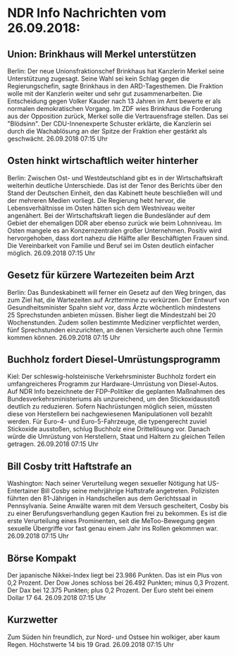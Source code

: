 # NDR Info Nachrichten vom 26.09.2018:


## Union: Brinkhaus will Merkel unterstützen
Berlin: Der neue Unionsfraktionschef Brinkhaus hat Kanzlerin Merkel seine Unterstützung zugesagt. Seine Wahl sei kein Schlag gegen die Regierungschefin, sagte Brinkhaus in den ARD-Tagesthemen. Die Fraktion wolle mit der Kanzlerin weiter und sehr gut zusammenarbeiten. Die Entscheidung gegen Volker Kauder nach 13 Jahren im Amt bewerte er als normalen demokratischen Vorgang. Im ZDF wies Brinkhaus die Forderung aus der Opposition zurück, Merkel solle die Vertrauensfrage stellen. Das sei "Blödsinn". Der CDU-Innenexperte Schuster erklärte, die Kanzlerin sei durch die Wachablösung an der Spitze der Fraktion eher gestärkt als geschwächt. 26.09.2018 07:15 Uhr 

## Osten hinkt wirtschaftlich weiter hinterher
Berlin: Zwischen Ost- und Westdeutschland gibt es in der Wirtschaftskraft weiterhin deutliche Unterschiede. Das ist der Tenor des Berichts über den Stand der Deutschen Einheit, den das Kabinett heute beschließen will und der mehreren Medien vorliegt. Die Regierung hebt hervor, die Lebensverhältnisse im Osten hätten sich dem Westniveau weiter angenähert. Bei der Wirtschaftskraft liegen die Bundesländer auf dem Gebiet der ehemaligen DDR aber ebenso zurück wie beim Lohnniveau. Im Osten mangele es an Konzernzentralen großer Unternehmen. Positiv wird hervorgehoben, dass dort nahezu die Hälfte aller Beschäftigten Frauen sind. Die Vereinbarkeit von Familie und Beruf sei im Osten deutlich einfacher möglich. 26.09.2018 07:15 Uhr 

## Gesetz für kürzere Wartezeiten beim Arzt
Berlin: Das Bundeskabinett will ferner ein Gesetz auf den Weg bringen, das zum Ziel hat, die Wartezeiten auf Arzttermine zu verkürzen. Der Entwurf von Gesundheitsminister Spahn sieht vor, dass Ärzte wöchentlich mindestens 25 Sprechstunden anbieten müssen. Bisher liegt die Mindestzahl bei 20 Wochenstunden. Zudem sollen bestimmte Mediziner verpflichtet werden, fünf Sprechstunden einzurichten, an denen Versicherte auch ohne Termin kommen können. 26.09.2018 07:15 Uhr 

## Buchholz fordert Diesel-Umrüstungsprogramm
Kiel: Der schleswig-holsteinische Verkehrsminister Buchholz fordert ein umfangreicheres Programm zur Hardware-Umrüstung von Diesel-Autos. Auf NDR Info bezeichnete der FDP-Politiker die geplanten Maßnahmen des Bundesverkehrsministeriums als unzureichend, um den Stickoxidausstoß deutlich zu reduzieren. Sofern Nachrüstungen möglich seien, müssten diese von Herstellern bei nachgewiesenen Manipulationen voll bezahlt werden. Für Euro-4- und Euro-5-Fahrzeuge, die typengerecht zuviel Stickoxide ausstoßen, schlug Buchholz eine Drittellösung vor. Danach würde die Umrüstung von Herstellern, Staat und Haltern zu gleichen Teilen getragen. 26.09.2018 07:15 Uhr 

## Bill Cosby tritt Haftstrafe an
Washington: Nach seiner Verurteilung wegen sexueller Nötigung hat US-Entertainer Bill Cosby seine mehrjährige Haftstrafe angetreten. Polizisten führten den 81-Jährigen in Handschellen aus dem Gerichtssaal in Pennsylvania. Seine Anwälte waren mit dem Versuch gescheitert, Cosby bis zu einer Berufungsverhandlung gegen Kaution frei zu bekommen. Es ist die erste Verurteilung eines Prominenten, seit die MeToo-Bewegung gegen sexuelle Übergriffe vor fast genau einem Jahr ins Rollen gekommen war. 26.09.2018 07:15 Uhr 

## Börse Kompakt
Der japanische Nikkei-Index liegt bei 23.986 Punkten. Das ist ein Plus von 0,2 Prozent. Der Dow Jones schloss bei 26.492 Punkten; minus 0,3 Prozent. Der Dax bei 12.375 Punkten; plus 0,2 Prozent. Der Euro steht bei einem Dollar 17 64. 26.09.2018 07:15 Uhr 

## Kurzwetter
Zum Süden hin freundlich, zur Nord- und Ostsee hin wolkiger, aber kaum Regen. Höchstwerte 14 bis 19 Grad. 26.09.2018 07:15 Uhr 
